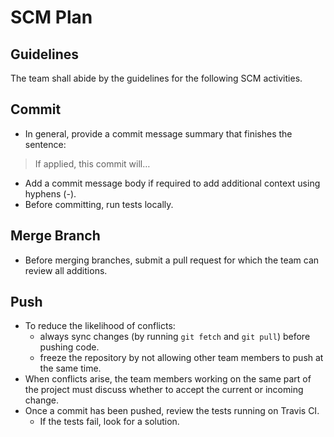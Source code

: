 # SCM Plan
## Guidelines
The team shall abide by the guidelines for the following SCM activities.

## Commit
* In general, provide a commit message summary that finishes the sentence:

> If applied, this commit will…

* Add a commit message body if required to add additional context using hyphens (-).
* Before committing, run tests locally.

## Merge Branch
* Before merging branches, submit a pull request for which the team can review all additions.

## Push
* To reduce the likelihood of conflicts:
  * always sync changes (by running `git fetch` and `git pull`) before pushing code.
  * freeze the repository by not allowing other team members to push at the same time.
* When conflicts arise, the team members working on the same part of the project must discuss whether to accept the current or incoming change.
* Once a commit has been pushed, review the tests running on Travis CI.
  * If the tests fail, look for a solution.
